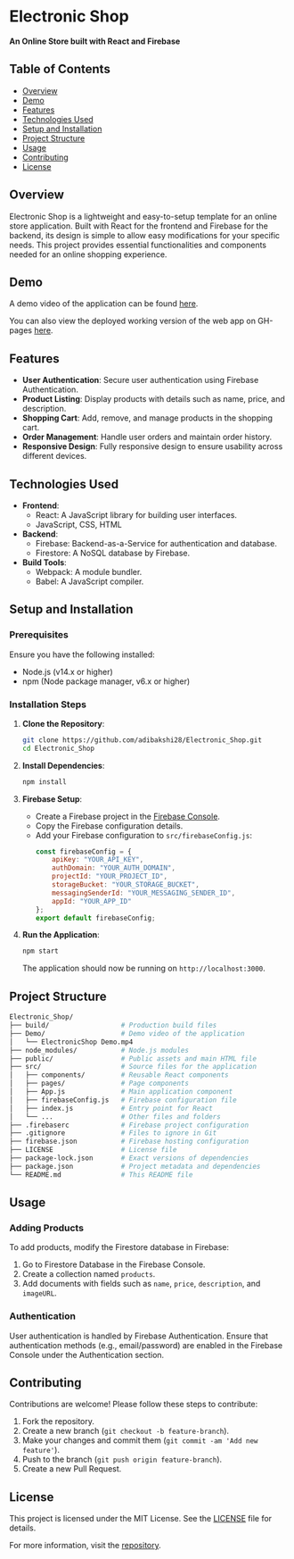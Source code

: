 # Electronic Shop

**An Online Store built with React and Firebase**

## Table of Contents

- [Overview](#overview)
- [Demo](#demo)
- [Features](#features)
- [Technologies Used](#technologies-used)
- [Setup and Installation](#setup-and-installation)
- [Project Structure](#project-structure)
- [Usage](#usage)
- [Contributing](#contributing)
- [License](#license)

## Overview

Electronic Shop is a lightweight and easy-to-setup template for an online store application. Built with React for the frontend and Firebase for the backend, its design is simple to allow easy modifications for your specific needs. This project provides essential functionalities and components needed for an online shopping experience.

## Demo

A demo video of the application can be found [here](Demo/ElectronicShop%20Demo.mp4).

You can also view the deployed working version of the web app on GH-pages [here](https://adibakshi28.github.io/Electronic_Shop/).

## Features

- **User Authentication**: Secure user authentication using Firebase Authentication.
- **Product Listing**: Display products with details such as name, price, and description.
- **Shopping Cart**: Add, remove, and manage products in the shopping cart.
- **Order Management**: Handle user orders and maintain order history.
- **Responsive Design**: Fully responsive design to ensure usability across different devices.

## Technologies Used

- **Frontend**: 
  - React: A JavaScript library for building user interfaces.
  - JavaScript, CSS, HTML
- **Backend**: 
  - Firebase: Backend-as-a-Service for authentication and database.
  - Firestore: A NoSQL database by Firebase.
- **Build Tools**: 
  - Webpack: A module bundler.
  - Babel: A JavaScript compiler.

## Setup and Installation

### Prerequisites

Ensure you have the following installed:
- Node.js (v14.x or higher)
- npm (Node package manager, v6.x or higher)

### Installation Steps

1. **Clone the Repository**:
    ```bash
    git clone https://github.com/adibakshi28/Electronic_Shop.git
    cd Electronic_Shop
    ```

2. **Install Dependencies**:
    ```bash
    npm install
    ```

3. **Firebase Setup**:
    - Create a Firebase project in the [Firebase Console](https://console.firebase.google.com/).
    - Copy the Firebase configuration details.
    - Add your Firebase configuration to `src/firebaseConfig.js`:
      ```javascript
      const firebaseConfig = {
          apiKey: "YOUR_API_KEY",
          authDomain: "YOUR_AUTH_DOMAIN",
          projectId: "YOUR_PROJECT_ID",
          storageBucket: "YOUR_STORAGE_BUCKET",
          messagingSenderId: "YOUR_MESSAGING_SENDER_ID",
          appId: "YOUR_APP_ID"
      };
      export default firebaseConfig;
      ```

4. **Run the Application**:
    ```bash
    npm start
    ```
    The application should now be running on `http://localhost:3000`.

## Project Structure

```bash
Electronic_Shop/
├── build/                  # Production build files
├── Demo/                   # Demo video of the application
│   └── ElectronicShop Demo.mp4
├── node_modules/           # Node.js modules
├── public/                 # Public assets and main HTML file
├── src/                    # Source files for the application
│   ├── components/         # Reusable React components
│   ├── pages/              # Page components
│   ├── App.js              # Main application component
│   ├── firebaseConfig.js   # Firebase configuration file
│   ├── index.js            # Entry point for React
│   └── ...                 # Other files and folders
├── .firebaserc             # Firebase project configuration
├── .gitignore              # Files to ignore in Git
├── firebase.json           # Firebase hosting configuration
├── LICENSE                 # License file
├── package-lock.json       # Exact versions of dependencies
├── package.json            # Project metadata and dependencies
└── README.md               # This README file
```

## Usage

### Adding Products

To add products, modify the Firestore database in Firebase:

1. Go to Firestore Database in the Firebase Console.
2. Create a collection named `products`.
3. Add documents with fields such as `name`, `price`, `description`, and `imageURL`.

### Authentication

User authentication is handled by Firebase Authentication. Ensure that authentication methods (e.g., email/password) are enabled in the Firebase Console under the Authentication section.

## Contributing

Contributions are welcome! Please follow these steps to contribute:

1. Fork the repository.
2. Create a new branch (`git checkout -b feature-branch`).
3. Make your changes and commit them (`git commit -am 'Add new feature'`).
4. Push to the branch (`git push origin feature-branch`).
5. Create a new Pull Request.

## License

This project is licensed under the MIT License. See the [LICENSE](LICENSE) file for details.

For more information, visit the [repository](https://github.com/adibakshi28/Electronic_Shop).
